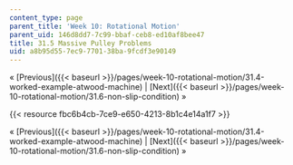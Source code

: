 ```yaml
---
content_type: page
parent_title: 'Week 10: Rotational Motion'
parent_uid: 146d8dd7-7c99-bbaf-ceb8-ed10af8bee47
title: 31.5 Massive Pulley Problems
uid: a8b95d55-7ec9-7701-38ba-9fcdf3e90149
---
```


« [Previous]({{< baseurl >}}/pages/week-10-rotational-motion/31.4-worked-example-atwood-machine) | [Next]({{< baseurl >}}/pages/week-10-rotational-motion/31.6-non-slip-condition) »

{{< resource fbc6b4cb-7ce9-e650-4213-8b1c4e14a1f7 >}}

« [Previous]({{< baseurl >}}/pages/week-10-rotational-motion/31.4-worked-example-atwood-machine) | [Next]({{< baseurl >}}/pages/week-10-rotational-motion/31.6-non-slip-condition) »